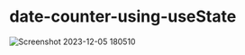 # date-counter-using-useState

![Screenshot 2023-12-05 180510](https://github.com/Mansourma/date-counter-using-useState/assets/106098320/0e6d1ff8-c9f1-4784-a745-cdb9df2183cd)
